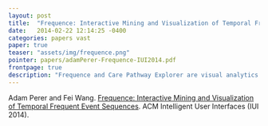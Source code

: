 ```yaml
---
layout: post
title:  "Frequence: Interactive Mining and Visualization of Temporal Frequent Event Sequences"
date:   2014-02-22 12:14:25 -0400
categories: papers vast
paper: true
teaser: "assets/img/frequence.png"
pointer: papers/adamPerer-Frequence-IUI2014.pdf
frontpage: true
description: "Frequence and Care Pathway Explorer are visual analytics system that integrates data mining and visualization for finding frequent patterns from longitudinal event sequences. They features novel frequent sequence mining algorithms to handle multiple levels-of-detail, temporal context, concurrency, and outcome analysis. Additionally, they also feature visual interfaces designed to support insights, and support exploration of patterns of the level-of-detail relevant to users."
---
```


Adam Perer and Fei Wang. [Frequence: Interactive Mining and Visualization of Temporal Frequent Event Sequences](papers/adamPerer-Frequence-IUI2014.pdf). ACM Intelligent User Interfaces (IUI 2014). 